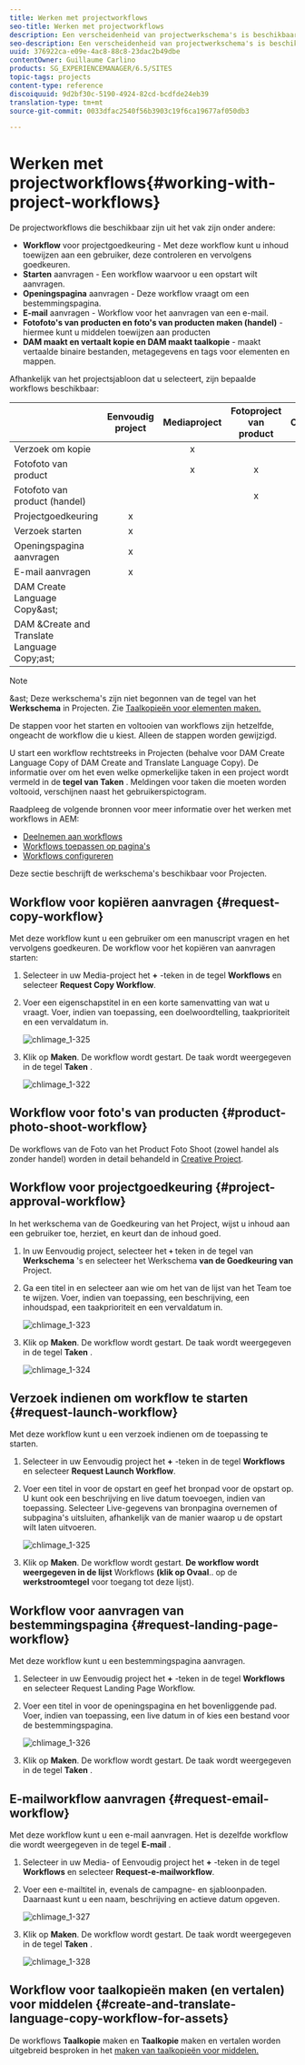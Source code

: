 ```yaml
---
title: Werken met projectworkflows
seo-title: Werken met projectworkflows
description: Een verscheidenheid van projectwerkschema's is beschikbaar uit de doos.
seo-description: Een verscheidenheid van projectwerkschema's is beschikbaar uit de doos.
uuid: 376922ca-e09e-4ac8-88c8-23dac2b49dbe
contentOwner: Guillaume Carlino
products: SG_EXPERIENCEMANAGER/6.5/SITES
topic-tags: projects
content-type: reference
discoiquuid: 9d2bf30c-5190-4924-82cd-bcdfde24eb39
translation-type: tm+mt
source-git-commit: 0033dfac2540f56b3903c19f6ca19677af050db3

---
```



# Werken met projectworkflows{#working-with-project-workflows}

De projectworkflows die beschikbaar zijn uit het vak zijn onder andere:

* **Workflow** voor projectgoedkeuring - Met deze workflow kunt u inhoud toewijzen aan een gebruiker, deze controleren en vervolgens goedkeuren.
* **Starten** aanvragen - Een workflow waarvoor u een opstart wilt aanvragen.
* **Openingspagina** aanvragen - Deze workflow vraagt om een bestemmingspagina.
* **E-mail** aanvragen - Workflow voor het aanvragen van een e-mail.
* **Fotofoto&#39;s van producten en foto&#39;s van producten maken (handel)** - hiermee kunt u middelen toewijzen aan producten
* **DAM maakt en vertaalt kopie en DAM maakt taalkopie** - maakt vertaalde binaire bestanden, metagegevens en tags voor elementen en mappen.

Afhankelijk van het projectsjabloon dat u selecteert, zijn bepaalde workflows beschikbaar:

|  | **Eenvoudig project** | **Mediaproject** | **Fotoproject van product** | **Omzettingsproject** |
|---|:-:|:-:|:-:|:-:|
| Verzoek om kopie |  | x |  |  |
| Fotofoto van product |  | x | x |  |
| Fotofoto van product (handel) |  |  | x |  |
| Projectgoedkeuring | x |  |  |  |
| Verzoek starten | x |  |  |  |
| Openingspagina aanvragen | x |  |  |  |
| E-mail aanvragen | x |  |  |  |
| DAM Create Language Copy&amp;ast; |  |  |  | x |
| DAM &amp;Create and Translate Language Copy;ast; |  |  |  | x |

>[!NOTE]
>
> &amp;ast; Deze werkschema&#39;s zijn niet begonnen van de tegel van het **Werkschema** in Projecten. Zie [Taalkopieën voor elementen maken.](/help/sites-administering/tc-manage.md)

De stappen voor het starten en voltooien van workflows zijn hetzelfde, ongeacht de workflow die u kiest. Alleen de stappen worden gewijzigd.

U start een workflow rechtstreeks in Projecten (behalve voor DAM Create Language Copy of DAM Create and Translate Language Copy). De informatie over om het even welke opmerkelijke taken in een project wordt vermeld in de **tegel van Taken** . Meldingen voor taken die moeten worden voltooid, verschijnen naast het gebruikerspictogram.

Raadpleeg de volgende bronnen voor meer informatie over het werken met workflows in AEM:

* [Deelnemen aan workflows](/help/sites-authoring/workflows-participating.md)
* [Workflows toepassen op pagina&#39;s](/help/sites-authoring/workflows-applying.md)
* [Workflows configureren](/help/sites-administering/workflows.md)

Deze sectie beschrijft de werkschema&#39;s beschikbaar voor Projecten.

## Workflow voor kopiëren aanvragen {#request-copy-workflow}

Met deze workflow kunt u een gebruiker om een manuscript vragen en het vervolgens goedkeuren. De workflow voor het kopiëren van aanvragen starten:

1. Selecteer in uw Media-project het **+** -teken in de tegel **Workflows** en selecteer **Request Copy Workflow**.
1. Voer een eigenschapstitel in en een korte samenvatting van wat u vraagt. Voer, indien van toepassing, een doelwoordtelling, taakprioriteit en een vervaldatum in.

   ![chlimage_1-325](assets/chlimage_1-321.png)

1. Klik op **Maken**. De workflow wordt gestart. De taak wordt weergegeven in de tegel **Taken** .

   ![chlimage_1-322](assets/chlimage_1-322.png)

## Workflow voor foto&#39;s van producten {#product-photo-shoot-workflow}

De workflows van de Foto van het Product Foto Shoot (zowel handel als zonder handel) worden in detail behandeld in [Creative Project](/help/sites-authoring/managing-product-information.md).

## Workflow voor projectgoedkeuring {#project-approval-workflow}

In het werkschema van de Goedkeuring van het Project, wijst u inhoud aan een gebruiker toe, herziet, en keurt dan de inhoud goed.

1. In uw Eenvoudig project, selecteer het **`+`** teken in de tegel van **Werkschema** &#39;s en selecteer het Werkschema **van de Goedkeuring van** Project.
1. Ga een titel in en selecteer aan wie om het van de lijst van het Team toe te wijzen. Voer, indien van toepassing, een beschrijving, een inhoudspad, een taakprioriteit en een vervaldatum in.

   ![chlimage_1-323](assets/chlimage_1-323.png)

1. Klik op **Maken**. De workflow wordt gestart. De taak wordt weergegeven in de tegel **Taken** .

   ![chlimage_1-324](assets/chlimage_1-324.png)

## Verzoek indienen om workflow te starten {#request-launch-workflow}

Met deze workflow kunt u een verzoek indienen om de toepassing te starten.

1. Selecteer in uw Eenvoudig project het **+** -teken in de tegel **Workflows** en selecteer **Request Launch Workflow**.
1. Voer een titel in voor de opstart en geef het bronpad voor de opstart op. U kunt ook een beschrijving en live datum toevoegen, indien van toepassing. Selecteer Live-gegevens van bronpagina overnemen of subpagina&#39;s uitsluiten, afhankelijk van de manier waarop u de opstart wilt laten uitvoeren.

   ![chlimage_1-325](assets/chlimage_1-325.png)

1. Klik op **Maken**. De workflow wordt gestart. **De workflow wordt weergegeven in de lijst** Workflows **(klik op Ovaal**.. op de **werkstroomtegel** voor toegang tot deze lijst).

## Workflow voor aanvragen van bestemmingspagina {#request-landing-page-workflow}

Met deze workflow kunt u een bestemmingspagina aanvragen.

1. Selecteer in uw Eenvoudig project het **+** -teken in de tegel **Workflows** en selecteer Request Landing Page Workflow.
1. Voer een titel in voor de openingspagina en het bovenliggende pad. Voer, indien van toepassing, een live datum in of kies een bestand voor de bestemmingspagina.

   ![chlimage_1-326](assets/chlimage_1-326.png)

1. Klik op **Maken**. De workflow wordt gestart. De taak wordt weergegeven in de tegel **Taken** .

## E-mailworkflow aanvragen {#request-email-workflow}

Met deze workflow kunt u een e-mail aanvragen. Het is dezelfde workflow die wordt weergegeven in de tegel **E-mail** .

1. Selecteer in uw Media- of Eenvoudig project het **+** -teken in de tegel **Workflows** en selecteer **Request-e-mailworkflow**.
1. Voer een e-mailtitel in, evenals de campagne- en sjabloonpaden. Daarnaast kunt u een naam, beschrijving en actieve datum opgeven.

   ![chlimage_1-327](assets/chlimage_1-327.png)

1. Klik op **Maken**. De workflow wordt gestart. De taak wordt weergegeven in de tegel **Taken** .

   ![chlimage_1-328](assets/chlimage_1-328.png)

## Workflow voor taalkopieën maken (en vertalen) voor middelen {#create-and-translate-language-copy-workflow-for-assets}

De workflows **Taalkopie** maken en **Taalkopie** maken en vertalen worden uitgebreid besproken in het [maken van taalkopieën voor middelen.](/help/assets/translation-projects.md)
